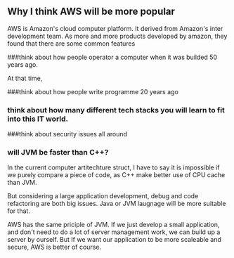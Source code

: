 ## Why I think AWS will be more popular

AWS is Amazon's cloud computer platform. It derived from Amazon's inter development team. As more and more products developed by amazon, they found that there are some common features 
 
###think about how people operator a computer when it was builded 50 years ago.

At that time, 

###think about how people write programme 20 years ago

### think about how many different tech stacks you will learn to fit into this IT world.

###think about security issues all around

### will JVM be faster than C++? 
In the current computer artitechture struct, I have to say it is impossible if we purely compare a piece of code, as C++ make better use of CPU cache than JVM. 

But considering a large application development, debug and code refactoring are both big issues. Java or JVM laugnage will be more suitable for that. 

AWS has the same priciple of JVM. If we just develop a small application, and don't need to do a lot of server management work, we can build up a server by ourself. But If we want our application to be more scaleable and secure, AWS is better of course. 

